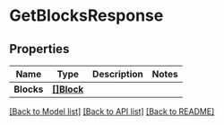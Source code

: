 # GetBlocksResponse

## Properties
Name | Type | Description | Notes
------------ | ------------- | ------------- | -------------
**Blocks** | [**[]Block**](Block.md) |  | 

[[Back to Model list]](../README.md#documentation-for-models) [[Back to API list]](../README.md#documentation-for-api-endpoints) [[Back to README]](../README.md)


